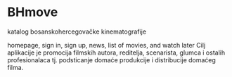 # BHmove 
katalog bosanskohercegovačke kinematografije

homepage, sign in, sign up, news, list of movies, and watch later 
Cilj aplikacije je  promocija filmskih autora, reditelja, scenarista, glumca i ostalih profesionalaca  tj. podsticanje domaće  produkcije  i distribucije domaćeg filma.
